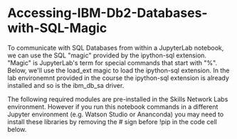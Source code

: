 # Accessing-IBM-Db2-Databases-with-SQL-Magic


To communicate with SQL Databases from within a JupyterLab notebook, we can use the SQL "magic" provided by the ipython-sql extension. "Magic" is JupyterLab's term for special commands that start with "%". Below, we'll use the load_ext magic to load the ipython-sql extension. In the lab environemnt provided in the course the ipython-sql extension is already installed and so is the ibm_db_sa driver.


The following required modules are pre-installed in the Skills Network Labs environment. However if you run this notebook commands in a different Jupyter environment (e.g. Watson Studio or Ananconda) you may need to install these libraries by removing the # sign before !pip in the code cell below.
